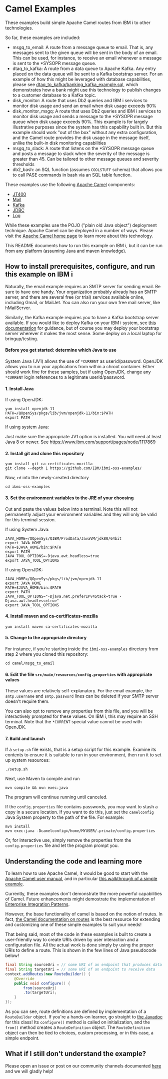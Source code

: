 # Camel Examples

These examples build simple Apache Camel routes from IBM i to other technologies. 

So far, these examples are included:
- msgq_to_email: A route from a message queue to email. That is, any messages sent 
to the given queue will be sent in the body of an email. This can be used, for instance,
to receive an email whenever a message is sent to the *SYSOPR message queue.
- dtaq_to_kafka: A route from a data queue to Apache Kafka. Any entry placed on the
data queue will be sent to a Kafka bootstrap server. For an example of how this might
be leveraged with database capabilities, please see
[dtaq_to_kafka/banking_kafka_example.sql](dtaq_to_kafka/banking_kafka_example.sql),
which demonstrates how a bank might use this technology to publish changes to
a customer database to a Kafka topic.
- disk_monitor: A route that uses Db2 queries and IBM i services to monitor disk usage
and send an email when disk usage exceeds 90%
- disk_monitor_msgq: A route that uses Db2 queries and IBM i services to monitor disk usage
and sends a message to the *SYSOPR message queue when disk usage exceeds 90%. This 
example is for largely illustrative purposes since the system has this capability 
built in. But this example should work "out of the box" without any extra configuration,
and the Camel route provides the disk usage in the message itself, unlike the built-in
disk monitoring capabilities
- msgq_to_slack: A route that listens on the *SYSOPR message queue and posts a message
to slack when the severity of the message is greater than 45. Can be tailored to other
message queues and severity thresholds
- db2_bash: an SQL function (assumes `COOLSTUFF` schema) that allows you to call PASE
commands in bash via an SQL table function.

These examples use the following [Apache Camel](https://camel.apache.org/) components:
- [JT400](https://camel.apache.org/components/latest/jt400-component.html)
- [Mail](https://camel.apache.org/components/latest/mail-component.html)
- [Kafka](https://camel.apache.org/components/latest/kafka-component.html)
- [JDBC](https://camel.apache.org/components/latest/jdbc-component.html)
- [Log](https://camel.apache.org/components/latest/log-component.html)

While these examples use the POJO ("plain old Java object") deployment technique. Apache Camel
can be deployed in a number of ways. Please visit the [Apache Camel home page](https://camel.apache.org/)
to learn more about this technology.

This README documents how to run this example on IBM i, but it can be run from any platform
(assuming Java and maven knowledge).

## How to install prerequisites, configure, and run this example on IBM i

Naturally, the email example requires an SMTP server for sending email. Be sure to have one handy.
Your organization probably already has an SMTP server, and there are several
free (or trial) services available online, including Gmail, or MailJet. You can also run
your own free mail server, like hMailServer.

Similarly, the Kafka example requires you to have a Kafka bootstrap server available. If
you would like to deploy Kafka on your IBM i system, see [this documentation](dtaq_to_kafka/KAFKA_DEPLOY.md)
for guidance, but of course you may deploy your bootstrap server wherever it makes the
most sense. Some deploy on a local laptop for bringup/testing. 

#### Before you get started: determine which Java to use
System Java (JV1) allows the use of `*CURRENT` as userid/password.
OpenJDK allows you to run your applications from within a chroot container. 
Either should work fine for these samples, but if using OpenJDK, change
any `*CURRENT` login references to a legitimate userid/password. 

#### 1. Install Java
If using OpenJDK:
```
yum install openjdk-11
PATH=/QOpenSys/pkgs/lib/jvm/openjdk-11/bin:$PATH
export PATH
```
If using system Java:

Just make sure the appropriate JV1 option is installed. 
You will need at least Java 8 or newer. See https://www.ibm.com/support/pages/node/1117869

#### 2. Install git and clone this repository
```
yum install git ca-certificates-mozilla
git clone --depth 1 https://github.com/IBM/ibmi-oss-examples/
```
Now, `cd` into the newly-created directory
```
cd ibmi-oss-examples
```

#### 3. Set the environment variables to the JRE of your choosing

Cut and paste the values below into a terminal. Note this will not permanently adjust your environment variables and they will only be valid for this terminal session. 

If using System Java:
```
JAVA_HOME=/QOpenSys/QIBM/ProdData/JavaVM/jdk80/64bit
export JAVA_HOME
PATH=$JAVA_HOME/bin:$PATH
export PATH
JAVA_TOOL_OPTIONS=-Djava.awt.headless=true
export JAVA_TOOL_OPTIONS
```
If using OpenJDK:
```
JAVA_HOME=/QOpenSys/pkgs/lib/jvm/openjdk-11
export JAVA_HOME
PATH=$JAVA_HOME/bin:$PATH
export PATH
JAVA_TOOL_OPTIONS="-Djava.net.preferIPv4Stack=true -Djava.awt.headless=true"
export JAVA_TOOL_OPTIONS
```

#### 4. Install maven and ca-certificates-mozilla
```
yum install maven ca-certificates-mozilla
```

#### 5. Change to the appropriate directory
For instance, if you're starting inside the `ibmi-oss-examples` directory from step 2 where you cloned this repository:
```
cd camel/msgq_to_email
```

#### 6. Edit the file `src/main/resources/config.properties` with appropriate values
These values are relatively self-explanatory. For the email example, the `smtp.username` and
`smtp.password` lines can be deleted if your SMTP server doesn't require them.

You can also opt to remove any properties from this file, and you will be interactively
prompted for these values. On IBM i, this may require an SSH terminal. Note that the
`*CURRENT` special value cannot be used with OpenJDK.

#### 7. Build and launch
If a `setup.sh` file exists, that is a setup script for this example. Examine its contents to
ensure it is suitable to run in your environment, then run it to set up system resources:
```
./setup.sh
```
Next, use Maven to compile and run
```
mvn compile && mvn exec:java
```
The program will continue running until canceled.

If the `config.properties` file contains passwords, you may want to stash a copy
in a secure location. If you want to do this, just set the `camelconfig` Java System
property to the path of the file. For example:
```
mvn install
mvn exec:java -Dcamelconfig=/home/MYUSER/.private/config.properties
```
Or, for interactive use, simply remove the properties from the `config.properties`
file and let the program prompt you.

## Understanding the code and learning more

To learn how to use Apache Camel, it would be good to start with the
[Apache Camel user manual](https://camel.apache.org/manual/latest/index.html),
and in particular [this walkthrough of a simple example](https://camel.apache.org/manual/latest/walk-through-an-example.html).

Currently, these examples don't demonstrate the more powerful capabilities of Camel.
Future enhancements might demostrate the implementation of [Enterprise Integration Patterns](https://camel.apache.org/components/latest/eips/enterprise-integration-patterns.html).

However, the base functionality of camel is based on the notion of routes. In fact, [the Camel documentation on routes](https://camel.apache.org/manual/latest/routes.html)
is the best resource for extending and customizing one of these simple examples to suit your needs!

That being said, most of the code in these examples is built to create a user-friendly
way to create URIs driven by user interaction and a configuration file. 
All the actual work is done simply by using the proper URIs to define a route.
This is shown in the few lines of Java pseudocode below!

```java
final String sourceUri = // some URI of an endpoint that produces data
final String targetUri = // some URI of an endpoint to receive data
context.addRoutes(new RouteBuilder() {
    @Override
    public void configure() {
        from(sourceUri)
        .to(targetUri); 
    }
});
```
As you can see, route definitions are defined by implementation of a `RouteBuilder` object.
If you're a hands-on learner, go straight to [the Javadoc](https://www.javadoc.io/doc/org.apache.camel/camel-core/3.0.0-RC1/org/apache/camel/builder/RouteBuilder.html)
for this class! Its `configure()` method is called on initialization, and the `from()`
method creates a `RouteDefinition` object. The `RouteDefinition` object can then be tied
to choices, custom processing, or in this case, a simple endpoint.

## What if I still don't understand the example?
Please open an issue or post on our community channels documented [here](http://ibm.biz/ibmioss) and we will gladly help!
